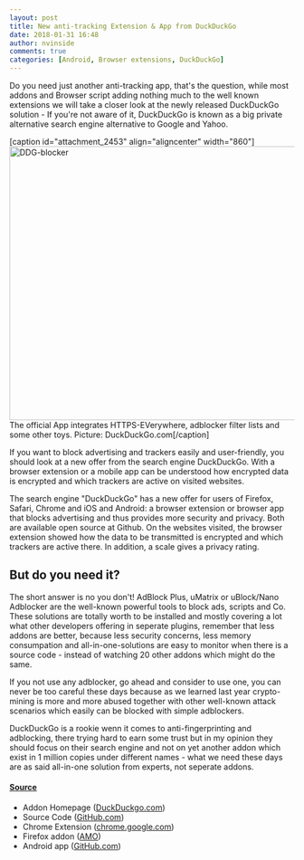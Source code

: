 ```yaml
---
layout: post
title: New anti-tracking Extension & App from DuckDuckGo
date: 2018-01-31 16:48
author: nvinside
comments: true
categories: [Android, Browser extensions, DuckDuckGo]
---
```

Do you need just another anti-tracking app, that's the question, while most addons and Browser script adding nothing much to the well known extensions we will take a closer look at the newly released DuckDuckGo solution - If you're not aware of it, DuckDuckGo is known as a big private alternative search engine alternative to Google and Yahoo.

[caption id="attachment_2453" align="aligncenter" width="860"]<img class=" size-full wp-image-2453 aligncenter" src="https://chefkochblog.files.wordpress.com/2018/01/ddg-blocker-860x484.jpg" alt="DDG-blocker" width="860" height="484" /> The official App integrates HTTPS-EVerywhere, adblocker filter lists and some other toys. Picture: DuckDuckGo.com[/caption]

<!--more-->

If you want to block advertising and trackers easily and user-friendly, you should look at a new offer from the search engine DuckDuckGo. With a browser extension or a mobile app can be understood how encrypted data is encrypted and which trackers are active on visited websites.

The search engine "DuckDuckGo" has a new offer for users of Firefox, Safari, Chrome and iOS and Android: a browser extension or browser app that blocks advertising and thus provides more security and privacy. Both are available open source at Github. On the websites visited, the browser extension showed how the data to be transmitted is encrypted and which trackers are active there. In addition, a scale gives a privacy rating.

<h2>But do you need it?</h2>

The short answer is no you don't! AdBlock Plus, uMatrix or uBlock/Nano Adblocker are the well-known powerful tools to block ads, scripts and Co. These solutions are totally worth to be installed and mostly covering a lot what other developers offering in seperate plugins, remember that less addons are better, because less security concerns, less memory consumpation and all-in-one-solutions are easy to monitor when there is a source code - instead of watching 20 other addons which might do the same.

If you not use any adblocker, go ahead and consider to use one, you can never be too careful these days because as we learned last year crypto-mining is more and more abused together with other well-known attack scenarios which easily can be blocked with simple adblockers.

DuckDuckGo is a rookie wenn it comes to anti-fingerprinting and adblocking, there trying hard to earn some trust but in my opinion they should focus on their search engine and not on yet another addon which exist in 1 million copies under different names - what we need these days are as said all-in-one solution from experts, not seperate addons.

<h4><span style="text-decoration:underline;">Source</span></h4>

<ul>
    <li>Addon Homepage (<a href="https://duckduckgo.com/app" target="_blank" rel="noopener">DuckDuckgo.com</a>)</li>
    <li>Source Code (<a href="https://github.com/duckduckgo/" target="_blank" rel="noopener">GitHub.com</a>)</li>
    <li>Chrome Extension (<a href="https://chrome.google.com/webstore/detail/duckduckgo-privacy-essent/bkdgflcldnnnapblkhphbgpggdiikppg?hl=en-US">chrome.google.com</a>)</li>
    <li>Firefox addon (<a href="https://addons.mozilla.org/en-US/firefox/addon/duckduckgo-for-firefox/" target="_blank" rel="noopener">AMO</a>)</li>
    <li>Android app (<a href="https://github.com/duckduckgo/Android/releases/tag/4.1.2">GitHub.com</a>)</li>
</ul>
